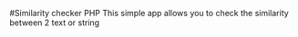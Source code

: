 #Similarity checker PHP
This simple app allows you to check the similarity between 2 text or string
